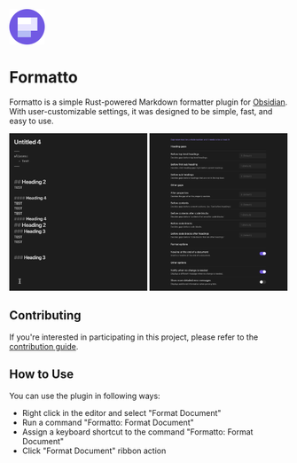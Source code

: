 <img src="./images/icon.png" alt="project-icon" width="64">

# Formatto
Formatto is a simple Rust-powered Markdown formatter plugin for [Obsidian](https://obsidian.md). With user-customizable settings, it was designed to be simple, fast, and easy to use.

<div>
    <img alt="use-example" width="49.4%" src="./images/example1.gif">
    <img alt="settings-example" width="49.4%" src="./images/example2.png">
</div>

## Contributing
If you're interested in participating in this project, please refer to the [contribution guide](https://github.com/cosmostellar/formatto/blob/main/CONTRIBUTING.md).


## How to Use
You can use the plugin in following ways:

- Right click in the editor and select "Format Document"
- Run a command "Formatto: Format Document"
- Assign a keyboard shortcut to the command "Formatto: Format Document"
- Click "Format Document" ribbon action
